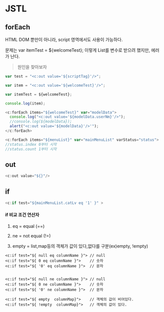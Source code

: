 # JSTL

## forEach
HTML DOM 뿐만이 아니라, script 영역에서도 사용이 가능하다.

문제는 var itemTest = ${welcomeTest}; 이렇게 List를 변수로 받으려 했지만, 에러가 난다.
> 원인을 찾아보자

```JavaScript
var test = "<c:out value='${scriptTag}'/>";

var item = "<c:out value='${welcomeTest}'/>";

var itemTest = ${welcomeTest};

console.log(item);

<c:forEach items="${welcomeTest}" var="modelData">
  console.log("<c:out value='${modelData.userNm}'/>");
  //console.log(${modelData});
  alert("<c:out value='${modelData}'/>'");
</c:forEach>

```


```JavaScript
<c:forEach items="${menuList}" var="mainMenuList" varStatus="status">
//status.index 0부터 시작
//status.count 1부터 시작
```

## out

```JavaScript
<c:out value="${}"/>
```

## if

```JavaScript
<c:if test="${mainMenuList.catLv eq '1' }" >
```

#### if 비교 조건 연산자
1. eq = equal (==)

2. ne = not equal (!=)

3. empty = list,map등의 객체가 값이 있다,없다를 구분(ex)empty, !empty)

```JS
<c:if test="${ null eq columnName }"> // null
<c:if test="${ 0 eq columnName }">    // 숫자
<c:if test="${ '0' eq columnName }">  // 문자


<c:if test="${ null ne columnName }"> // null
<c:if test="${ 0 ne columnName }">    // 숫자
<c:if test="${ '0' ne columnName }">  // 문자

<c:if test="${ empty  columnMap}">    // 객체의 값이 비어있다.
<c:if test="${ !empty  columnMap}">   // 객체의 값이 있다.
```

